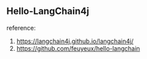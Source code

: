 ## Hello-LangChain4j

reference:
1. https://langchain4j.github.io/langchain4j/
2. https://github.com/feuyeux/hello-langchain